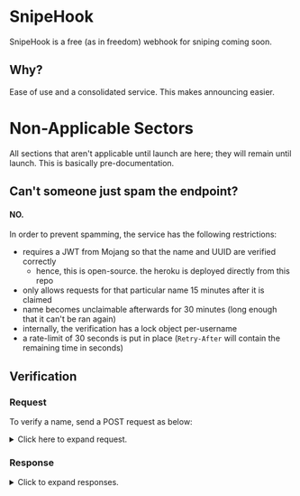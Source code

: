 # SnipeHook
SnipeHook is a free (as in freedom) webhook for sniping coming soon. <!--hosted at https://snipehook.herokuapp.com.-->

## Why?
Ease of use and a consolidated service. This makes announcing easier.

# Non-Applicable Sectors
All sections that aren't applicable until launch are here; they will remain until launch. This is basically pre-documentation.
## Can't someone just spam the endpoint?
<h4> NO. </h4>

In order to prevent spamming, the service has the following restrictions:
 - requires a JWT from Mojang so that the name and UUID are verified correctly
   - hence, this is open-source. the heroku is deployed directly from this repo
 - only allows requests for that particular name 15 minutes after it is claimed
 - name becomes unclaimable afterwards for 30 minutes (long enough that it can't be ran again)
 - internally, the verification has a lock object per-username
 - a rate-limit of 30 seconds is put in place (`Retry-After` will contain the remaining time in seconds)

## Verification
### Request
To verify a name, send a POST request as below:
<details>
  <summary>Click here to expand request.</summary>

All headers provided are **required**. Your request will be denied (see below) unless you provide all headers.
```http
POST https://snipehook.herokuapp.com/verify/$profileName HTTP/1.1
Content-Type: application/json
Authorization: JWT <token>
Accept: application/json

{"name": "$profileName", "id": "$profileID", "wh": {"name": "$sniperName", "icon": "$iconURL"}}
```
</details>
  
### Response
<details>
  <summary>Click to expand responses.</summary>
  
A list of possible responses is found below.
  - Success
    - HTTP Status 200
    - Content of `{}`
  - Invalid Request Error
    - HTTP Status 400
    - Content of `{"msg": "Invalid request. Try again after fixing the request."}`
  - Authentication Failure
    - HTTP Status 401
    - Content of `{"msg": "Invalid authentication."}`
  - Verification Failure
    - HTTP Status 403
    - Content of `{"msg": "Verification failed." "add": "Check that the account owns the username and try again."}`
  - Webhook Failure
    - HTTP Status 500
    - Content of `{"msg": "Webhook link invalid."`}
      - This is a fuck-up on the service's end, open an issue if this occurs.
  </details>

